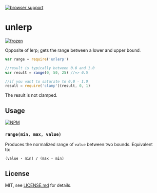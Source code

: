 [![browser support](https://ci.testling.com/mattdesl/unlerp.png)](https://ci.testling.com/mattdesl/unlerp)

# unlerp

[![frozen](http://badges.github.io/stability-badges/dist/frozen.svg)](http://github.com/badges/stability-badges)

Opposite of lerp; gets the range between a lower and upper bound. 

```js
var range = require('unlerp')

//result is typically between 0.0 and 1.0
var result = range(0, 50, 25) //=> 0.5

//if you want to saturate to 0.0 - 1.0
result = require('clamp')(result, 0, 1)
```

The result is not clamped. 

## Usage

[![NPM](https://nodei.co/npm/unlerp.png)](https://nodei.co/npm/unlerp/)

### ```range(min, max, value)```

Produces the normalized range of `value` between two bounds. Equivalent to:

```(value - min) / (max - min)```

## License

MIT, see [LICENSE.md](http://github.com/mattdesl/unlerp/blob/master/LICENSE.md) for details.
